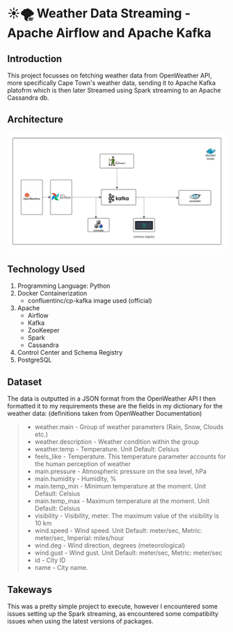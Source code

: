 # ☀️🌪️ Weather Data Streaming - Apache Airflow and Apache Kafka

## Introduction
This project focusses on fetching weather data from OpenWeather API, more specifically Cape Town's weather data, sending it to Apache Kafka platofrm which is then later Streamed using Spark 
streaming to an Apache Cassandra db.

## Architecture
![Project Architecture for streaming Weather data.](Weather_Stream_Architecture.jpeg)

## Technology Used
1. Programming Language: Python
2. Docker Containerization
   - confluentinc/cp-kafka image used (official)
3. Apache
   - Airflow
   - Kafka
   - ZooKeeper
   - Spark
   - Cassandra
4. Control Center and Schema Registry
5. PostgreSQL
     

## Dataset
The data is outputted in a JSON format from the OpenWeather API I then formatted it to my requirements these are the fields in my dictionary for the weather data:
(definitions taken from OpenWeather Documentation)

> - weather.main - Group of weather parameters (Rain, Snow, Clouds etc.)
> - weather.description - Weather condition within the group
> - weather.temp - Temperature. Unit Default: Celsius
> - feels_like - Temperature. This temperature parameter accounts for the human perception of weather
> - main.pressure - Atmospheric pressure on the sea level, hPa
> - main.humidity - Humidity, %
> - main.temp_min - Minimum temperature at the moment. Unit Default: Celsius
> - main.temp_max - Maximum temperature at the moment. Unit Default: Celsius
> - visibility - Visibility, meter. The maximum value of the visibility is 10 km
> - wind.speed - Wind speed. Unit Default: meter/sec, Metric: meter/sec, Imperial: miles/hour
> - wind.deg - Wind direction, degrees (meteorological)
> - wind.gust - Wind gust. Unit Default: meter/sec, Metric: meter/sec
> - id - City ID
> - name - City name.

## Takeways
This was a pretty simple project to execute, however I encountered some issues setting up the Spark streaming, as encountered some compatibilty issues when using the latest versions of packages.

